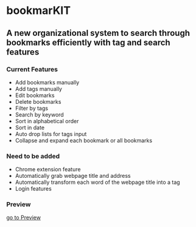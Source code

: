 # bookmarKIT
## A new organizational system to search through bookmarks efficiently with tag and search features
### Current Features
* Add bookmarks manually
* Add tags manually
* Edit bookmarks
* Delete bookmarks
* Filter by tags
* Search by keyword
* Sort in alphabetical order
* Sort in date
* Auto drop lists for tags input
* Collapse and expand each bookmark or all bookmarks

### Need to be added
* Chrome extension feature
* Automatically grab webpage title and address
* Automatically transform each word of the webpage title into a tag
* Login features

### Preview
[go to Preview](https://drive.google.com/file/d/1b_dxpdOjCJMXGts8uH97dttr2po_nEYP/preview)